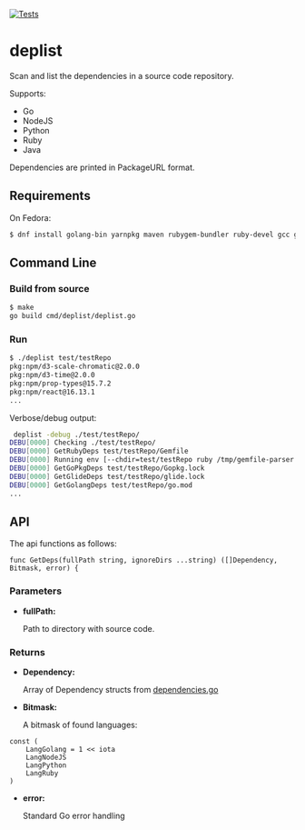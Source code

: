 [![Tests](https://github.com/RedHatProductSecurity/deplist/actions/workflows/go.yml/badge.svg)](https://github.com/RedHatProductSecurity/deplist/actions/workflows/go.yml)

# deplist

Scan and list the dependencies in a source code repository.

Supports:
 - Go
 - NodeJS
 - Python
 - Ruby
 - Java

Dependencies are printed in PackageURL format.

## Requirements

On Fedora:

```bash
$ dnf install golang-bin yarnpkg maven rubygem-bundler ruby-devel gcc gcc-c++ npm
```

## Command Line

### Build from source

```bash
$ make
go build cmd/deplist/deplist.go
```

### Run

```bash
$ ./deplist test/testRepo
pkg:npm/d3-scale-chromatic@2.0.0
pkg:npm/d3-time@2.0.0
pkg:npm/prop-types@15.7.2
pkg:npm/react@16.13.1
...
```

Verbose/debug output:

```bash
 deplist -debug ./test/testRepo/
DEBU[0000] Checking ./test/testRepo/
DEBU[0000] GetRubyDeps test/testRepo/Gemfile
DEBU[0000] Running env [--chdir=test/testRepo ruby /tmp/gemfile-parser.rb927489446 .]
DEBU[0000] GetGoPkgDeps test/testRepo/Gopkg.lock
DEBU[0000] GetGlideDeps test/testRepo/glide.lock
DEBU[0000] GetGolangDeps test/testRepo/go.mod
...
```

## API

The api functions as follows:

```
func GetDeps(fullPath string, ignoreDirs ...string) ([]Dependency, Bitmask, error) {
```

### Parameters

* **fullPath:**

  Path to directory with source code.

### Returns

* **Dependency:**

  Array of Dependency structs from [dependencies.go](dependencies.go)


* **Bitmask:**

  A bitmask of found languages:

```
const (
	LangGolang = 1 << iota
	LangNodeJS
	LangPython
	LangRuby
)
```

* **error:**

  Standard Go error handling
